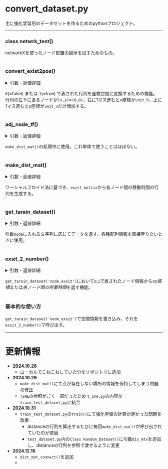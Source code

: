 # convert_dataset.py  
主に強化学習用のデータセットを作るためのpythonプロジェクト。 
***
### class netwrk_test()
networkXを使ったノード配置の図示を試すためのもの。
#
### convert_exist2pos()
<details><summary>引数・返値詳細</summary>

##### 引数：( exsit_matrix , unit_h , unit_v )  
>**exist_matrix** : ノード位置を表した行列  
>**unit_h** : 水平方向の単位移動量  
>**unit_v** : 垂直方向の単位移動量  

##### 返り値 : (pos_mat , node_n)
>**pos_mat** : 各ノードのxy座標を格納した行列  
>**node_n** : ノードの総数

</details>

`0`(=false) または `1`(=true) で表された行列を座標空間に変換するための機能。  
行列の左下にあるノードが`(x,y)`=`(0,0)`、右に1マス進むと*x*座標が`unit_h`、上に1マス進むと*y*座標が`unit_v`だけ増加する。
#
### adj_node_tf()
<details><summary>引数・返値詳細</summary>

##### 引数：( n , max_n )
>**n** : 現在の座標位置  
>**max_n** : その方向における座標の最大値  
  
##### 返り値：( adj_range )
>**adj_range** : 隣接マスを表す配列  
</details>

`make_dist_mat()`の処理中に使用。これ単体で使うことはほぼない。  
#
### make_dist_mat()
<details><summary>引数・返値詳細</summary>

##### 引数：(exist_matrix , unit_h, unit_v )
>**exist_matrix** :   
>**unit_h** : 水平方向の単位移動量  
>**unit_v** : 垂直方向の単位移動量  
  
##### 返り値：(con_mat , 0 )
>**con_mat** (np.float32) : 各ノード同士の所要時間を格納した二次元配列  
>**0** (int) :`exsit_2_number()`での返り値の構造を合わせるために使用。
</details>

ワーシャルフロイド法に基づき、`exist_matrix`から各ノード間の移動時間の行列を生成する。
#
### get_tarain_dataset()
<details><summary>引数・返値詳細</summary>

##### 引数：( mode ) , 返り値 : ()
>**mode** : `'node_pos'` , `'disatance'` , `'conection'` , `'node_exsit'`のいずれか
- `'node_pos'`
  - ノード位置をxy座標で指定。
  - 返り値：
    - `rt_1` : 各ノードのxy座標
    - `rt_2` : ノードの総数
- `'distance'`
  - すべてのノード同士の移動時間を行列で指定。__(ノード数)__ 次元の正方行列で指定する必要がある。
  - 返り値：
    - `rt_1` : 各ノード同士の時間行列
    - `rt_2` : 0
- `'conection'`
  - ノード同士で直接繋がっている点の情報を格納。
  - 返り値：
    - `rt_1` : ノード同士の接続情報
    - `rt_2` : 0
- `'node_exist'`
  - N*Mマスの空間において、ノードが存在する場合は`1`、そうでない場合は`0`を指定。
  - 返り値：
    - `rt_1` : 各ノードのxy座標
    - `rt_2` : 0

</details>

引数`mode`に入れる文字列に応じてデータを返す。各種配列情報を直接弄りたいときに使用。  
#
### exsit_2_number()
<details><summary>引数・返値詳細</summary>

##### 引数：( mode )
>**mode** : `'node_exsit'` , `'dis'` のいずれか  
  
##### 返り値：( rt_data )
>**rt_data** (tuple) : `mode`に応じたタプル。  
</details>
  
`get_tarain_dataset('node_exsit')`において`0`,`1`で表されたノード情報から*xy座標*または*各ノード間の所要時間*を返す機能。
#
### 基本的な使い方
`get_tarain_dataset('node_exsit')`で空間情報を書き込み、それを`exsit_2_number()`で呼び出す。  
***
# 更新情報
- **2024.10.28** 
  - ローカルでこねこねしていた分をリポジトリに追加
- **2024.10.29** 
  - `make_dist_mat()`にて点が存在しない場所の情報を保持してしまう問題の修正
  - `TSNE`の参照がごく一部だったため `t_sne.py`の内容を`train_test_detaset.py`に統合
- **2024.10.31**
  - `train_test_dataset.py`の`train()`にて強化学習の計算が遅かった問題を改善
    - distanceの行列を算出するたびに毎回`make_dist_mat()`が呼び出されていたのが原因
    - `test_dataset.py`内の`Class Random_Dataset()`に引数`dis_mtx`を追加し、distanceの行列を参照で渡せるように変更
- **2024.12.16**
  - `dist_mat_connect()`を追加
  - 